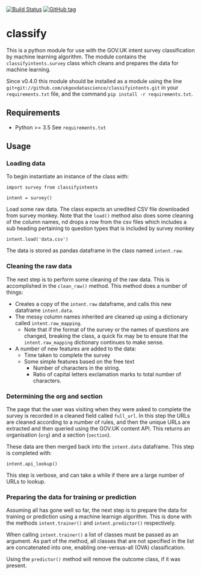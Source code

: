 [![Build Status](https://travis-ci.org/ukgovdatascience/classifyintents.svg?branch=master)](https://travis-ci.org/ukgovdatascience/classifyintents)
[![GitHub tag](https://img.shields.io/github/tag/ukgovdatascience/classifyintents.svg)]()

# classify

This is a python module for use with the GOV.UK intent survey classification by machine learning algorithm.
The module contains the `classifyintents.survey` class which cleans and prepares the data for machine learning.

Since v0.4.0 this module should be installed as a module using the line `git+git://github.com/ukgovdatascience/classifyintents.git` in your `requirements.txt` file, and the command `pip install -r requirements.txt`.

## Requirements

* Python >= 3.5 
See `requirements.txt`

## Usage

### Loading data

To begin instantiate an instance of the class with:

```
import survey from classifyintents

intent = survey()
```

Load some raw data.
The class expects an unedited CSV file downloaded from survey monkey.
Note that the `load()` method also does some cleaning of the column names, 
nd drops a row from the csv files which includes a sub heading pertaining to question types that is included by survey monkey

```
intent.load('data.csv')
```

The data is stored as pandas dataframe in the class named `intent.raw`.

### Cleaning the raw data

The next step is to perform some cleaning of the raw data.
This is accomplished in the `clean_raw()` method.
This method does a number of things:

* Creates a copy of the `intent.raw` dataframe, and calls this new dataframe `intent.data`.
* The messy column names inherited are cleaned up using a dictionary called `intent.raw_mapping`.
    * Note that if the format of the survey or the names of questions are changed, breaking the class, a quick fix may be to ensure that the `intent.raw_mapping` dictionary continues to make sense.
* A number of new features are added to the data:
    * Time taken to complete the survey
    * Some simple features based on the free text
        * Number of characters in the string.
        * Ratio of capital letters exclamation marks to total number of characters.

### Determining the org and section

The page that the user was visiting when they were asked to complete the survey is recorded in a cleaned field called `full_url`.
In this step the URLs are cleaned according to a number of rules, and then the unique URLs are extracted and then queried using the GOV.UK content API.
This returns an organisation (`org`) and a section (`section`).

These data are then merged back into the `intent.data` dataframe.
This step is completed with:

```
intent.api_lookup()
```

This step is verbose, and can take a while if there are a large number of URLs to lookup.

### Preparing the data for training or prediction

Assuming all has gone well so far, the next step is to prepare the data for training or prediction using a machine learnign algorithm.
This is done with the methods `intent.trainer()` and `intent.predictor()` respectively.

When calling `intent.trainer()` a list of classes must be passed as an argument.
As part of the method, all classes that are not specified in the list are concatenated into one, enabling one-versus-all (OVA) classification.

Using the `predictor()` method will remove the outcome class, if it was present.


